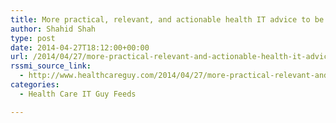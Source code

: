```yaml
---
title: More practical, relevant, and actionable health IT advice to be doled out at HealthIMPACT East in NYC on Wednesday
author: Shahid Shah
type: post
date: 2014-04-27T18:12:00+00:00
url: /2014/04/27/more-practical-relevant-and-actionable-health-it-advice-to-be-doled-out-at-healthimpact-east-in-nyc-on-wednesday/
rssmi_source_link:
  - http://www.healthcareguy.com/2014/04/27/more-practical-relevant-and-actionable-health-it-advice-to-be-doled-out-at-healthimpact-east-in-nyc-on-wednesday/
categories:
  - Health Care IT Guy Feeds

---
```

